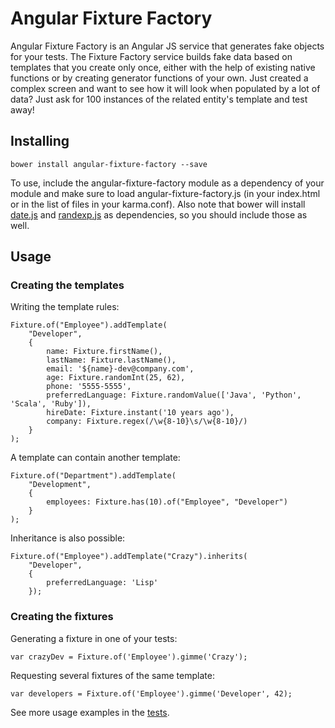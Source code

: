 Angular Fixture Factory
=======================

Angular Fixture Factory is an Angular JS service that generates fake objects for your tests. The Fixture Factory service builds fake data based on templates that you create only once, either with the help of existing native functions or by creating generator functions of your own. Just created a complex screen and want to see how it will look when populated by a lot of data? Just ask for 100 instances of the related entity's template and test away!

## Installing

	bower install angular-fixture-factory --save

To use, include the angular-fixture-factory module as a dependency of your module and make sure to load angular-fixture-factory.js (in your index.html or in the list of files in your karma.conf). Also note that bower will install [date.js](https://github.com/abritinthebay/datejs/) and [randexp.js](https://github.com/fent/randexp.js) as dependencies, so you should include those as well.

## Usage

### Creating the templates

Writing the template rules:
	
	Fixture.of("Employee").addTemplate( 
		"Developer", 
		{
			name: Fixture.firstName(),
			lastName: Fixture.lastName(),
			email: '${name}-dev@company.com',
			age: Fixture.randomInt(25, 62),
			phone: '5555-5555',
			preferredLanguage: Fixture.randomValue(['Java', 'Python', 'Scala', 'Ruby']),
			hireDate: Fixture.instant('10 years ago'),
			company: Fixture.regex(/\w{8-10}\s/\w{8-10}/)
		}
	);
	
A template can contain another template:

	Fixture.of("Department").addTemplate( 
		"Development", 
		{
			employees: Fixture.has(10).of("Employee", "Developer")
		}
	);

Inheritance is also possible:

	Fixture.of("Employee").addTemplate("Crazy").inherits(
		"Developer", 
		{
			preferredLanguage: 'Lisp'
		});

### Creating the fixtures

Generating a fixture in one of your tests:
	
	var crazyDev = Fixture.of('Employee').gimme('Crazy');

Requesting several fixtures of the same template:

	var developers = Fixture.of('Employee').gimme('Developer', 42);
	
See more usage examples in the [tests](https://github.com/Tavio/angular-fixture-factory/tree/master/test).
